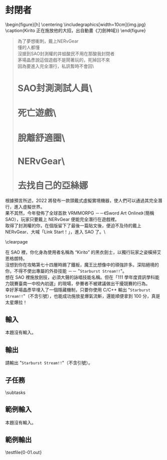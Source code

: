 # 封閉者

\begin{figure}[h]
\centering
\includegraphics[width=10cm]{img.jpg}
\caption{Kirito 正在施放他的大招，出自動畫《刀劍神域》}
\end{figure}

> 為了夢想衝刺，戴上NERvGear\
> 懂的人都懂\
> 沒搶到SAO封測權的井蛙酸民不用在那酸我封閉者\
> 茅場晶彥說這個遊戲不是鬧著玩的，死掉回不來\
> 因為要進入完全潛行，私訊暫時不會回\
> # SAO封測測試人員\
> # 死亡遊戲\
> # 脫離舒適圈\
> # NERvGear\
> # 去找自己的亞絲娜

根據預言所述，2022 將發布一款頭戴式虛擬實境機器，使人們可以通過其完全潛行，進入虛擬世界。\
果不其然，今年發佈了全球首款 VRMMORPG －－《Sword Art Online》（簡稱 SAO），玩家只要戴上 NERvGear 便能完全潛行在遊戲裡。\
取得了封測權的你，在個版留下了最後一篇貼文後，便迫不及待的戴上 NERvGear、大喊「Link Start！」，進入 SAO 了。\

\clearpage

在 SAO 裡，你化身為使用者名稱為 “Kirito” 的黑衣劍士，以獨行玩家之姿橫掃艾恩格朗特。\
沒想到你在攻略第七十四層時踢了鐵板，魔王比想像中的頑強許多。深陷絕境的你，不得不使出專屬的外掛技能 －－ "`Starburst Stream!!`"。\
想在 SAO 裡施放劍技，必須大聲的詠唱技能名稱。但在「111 學年度資訊學科能力競賽臺南一中校內初選」的現場，參賽者不被建議做出干擾競賽的行為。\
幸好茅場晶彥早埋入了一個隱藏機制，只要你使用 C/C++ 輸出 "`Starburst Stream!!`"（不含引號），也能成功施放星爆氣流斬，還能順便拿到 100 分，真是太星爆拉！

## 輸入
本題沒有輸入。

## 輸出
請輸出 "`Starburst Stream!!`"（不含引號）。

## 子任務
\subtasks

## 範例輸入
本題沒有輸入。

## 範例輸出
\testfile{0-01.out}

